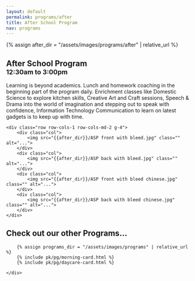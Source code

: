 ```yaml
---
layout: default
permalink: programs/after
title: After School Program
nav: programs
---
```


{% assign after_dir = "/assets/images/programs/after" | relative_url %}


<div class="container py-4 mb-2 col-xl-10">
    <div id="after-desc" class="pb-4 mb-3">
        <h2 class="row row-cols-auto align-items-end mb-4 gx-4">
            <div class="col">
                <span class="display-5">
                    After School Program
                </span>
            </div>
            <div class="col my-auto">
                <small class="text-muted">
                    12:30am to 3:00pm
                </small>
            </div>
        </h2>
        <p class="lead">
            Learning is beyond academics. Lunch and homework coaching in the beginning part of the program daily.  Enrichment classes like Domestic Science to explore kitchen skills, Creative Art and Craft sessions, Speech & Drama into the world of imagination and stepping out to speak with confidence, Information Technology Communication to learn on latest gadgets is to keep up with time.
        </p>
    </div>

    <div class="row row-cols-1 row-cols-md-2 g-4">
        <div class="col">
            <img src="{{after_dir}}/ASP front with bleed.jpg" class="" alt="...">
        </div>
        <div class="col">
            <img src="{{after_dir}}/ASP back with bleed.jpg" class="" alt="...">
        </div>
        <div class="col">
            <img src="{{after_dir}}/ASP front with bleed chinese.jpg" class="" alt="...">
        </div>
        <div class="col">
            <img src="{{after_dir}}/ASP back with bleed chinese.jpg" class="" alt="...">
        </div>
    </div>

</div>


<div class="container-md my-5">
    <h2 class="display-6 mb-3">Check out our other Programs...</h2>
    <div class="row row-cols-1 row-cols-xl-2 g-3">

        {% assign programs_dir = "/assets/images/programs" | relative_url %}
        {% include pk/pg/morning-card.html %}
        {% include pk/pg/daycare-card.html %}

    </div>
</div>